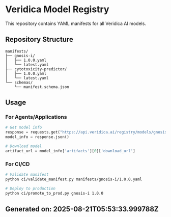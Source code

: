 # Veridica Model Registry

This repository contains YAML manifests for all Veridica AI models.

## Repository Structure

```
manifests/
├── gnosis-i/
│   ├── 1.0.0.yaml
│   └── latest.yaml
├── cytotoxicity-predictor/
│   ├── 1.0.0.yaml
│   └── latest.yaml
└── schemas/
    └── manifest.schema.json
```

## Usage

### For Agents/Applications
```python
# Get model info
response = requests.get("https://api.veridica.ai/registry/models/gnosis-i/latest")
model_info = response.json()

# Download model
artifact_url = model_info['artifacts'][0]['download_url']
```

### For CI/CD
```bash
# Validate manifest
python ci/validate_manifest.py manifests/gnosis-i/1.0.0.yaml

# Deploy to production
python ci/promote_to_prod.py gnosis-i 1.0.0
```

## Generated on: 2025-08-21T05:53:33.999788Z
